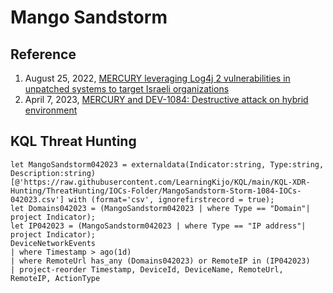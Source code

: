 # Mango Sandstorm

## Reference
1. August 25, 2022, [MERCURY leveraging Log4j 2 vulnerabilities in unpatched systems to target Israeli organizations](https://www.microsoft.com/en-us/security/blog/2022/08/25/mercury-leveraging-log4j-2-vulnerabilities-in-unpatched-systems-to-target-israeli-organizations/)
2. April 7, 2023, [MERCURY and DEV-1084: Destructive attack on hybrid environment](https://www.microsoft.com/en-us/security/blog/2023/04/07/mercury-and-dev-1084-destructive-attack-on-hybrid-environment/)

## KQL Threat Hunting
```kql
let MangoSandstorm042023 = externaldata(Indicator:string, Type:string, Description:string)
[@'https://raw.githubusercontent.com/LearningKijo/KQL/main/KQL-XDR-Hunting/ThreatHunting/IOCs-Folder/MangoSandstorm-Storm-1084-IOCs-042023.csv'] with (format='csv', ignorefirstrecord = true);
let Domains042023 = (MangoSandstorm042023 | where Type == "Domain"| project Indicator);
let IP042023 = (MangoSandstorm042023 | where Type == "IP address"| project Indicator);
DeviceNetworkEvents
| where Timestamp > ago(1d) 
| where RemoteUrl has_any (Domains042023) or RemoteIP in (IP042023) 
| project-reorder Timestamp, DeviceId, DeviceName, RemoteUrl, RemoteIP, ActionType
```
